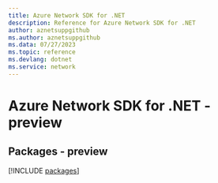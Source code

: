 ```yaml
---
title: Azure Network SDK for .NET
description: Reference for Azure Network SDK for .NET
author: aznetsuppgithub
ms.author: aznetsuppgithub
ms.data: 07/27/2023
ms.topic: reference
ms.devlang: dotnet
ms.service: network
---
```

# Azure Network SDK for .NET - preview
## Packages - preview
[!INCLUDE [packages](network-index.md)]